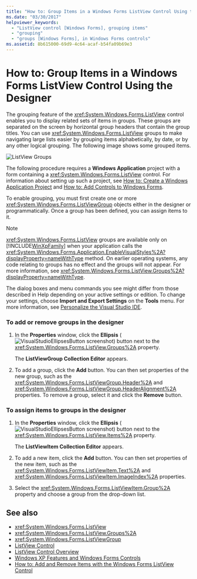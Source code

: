 ```yaml
---
title: "How to: Group Items in a Windows Forms ListView Control Using the Designer"
ms.date: "03/30/2017"
helpviewer_keywords: 
  - "ListView control [Windows Forms], grouping items"
  - "grouping"
  - "groups [Windows Forms], in Windows Forms controls"
ms.assetid: 8b615000-69d9-4c64-acaf-b54fa09b69e3
---
```

# How to: Group Items in a Windows Forms ListView Control Using the Designer
The grouping feature of the <xref:System.Windows.Forms.ListView> control enables you to display related sets of items in groups. These groups are separated on the screen by horizontal group headers that contain the group titles. You can use <xref:System.Windows.Forms.ListView> groups to make navigating large lists easier by grouping items alphabetically, by date, or by any other logical grouping. The following image shows some grouped items.  
  
 ![ListView Groups](../../../../docs/framework/winforms/controls/media/listviewgroups.gif "ListViewGroups")  
  
 The following procedure requires a **Windows Application** project with a form containing a <xref:System.Windows.Forms.ListView> control. For information about setting up such a project, see [How to: Create a Windows Application Project](https://msdn.microsoft.com/library/b2f93fed-c635-4705-8d0e-cf079a264efa) and [How to: Add Controls to Windows Forms](../../../../docs/framework/winforms/controls/how-to-add-controls-to-windows-forms.md).  
  
 To enable grouping, you must first create one or more <xref:System.Windows.Forms.ListViewGroup> objects either in the designer or programmatically. Once a group has been defined, you can assign items to it.  
  
> [!NOTE]
>  <xref:System.Windows.Forms.ListView> groups are available only on [!INCLUDE[WinXpFamily](../../../../includes/winxpfamily-md.md)] when your application calls the <xref:System.Windows.Forms.Application.EnableVisualStyles%2A?displayProperty=nameWithType> method. On earlier operating systems, any code relating to groups has no effect and the groups will not appear. For more information, see <xref:System.Windows.Forms.ListView.Groups%2A?displayProperty=nameWithType>.  
>   
>  The dialog boxes and menu commands you see might differ from those described in Help depending on your active settings or edition. To change your settings, choose **Import and Export Settings** on the **Tools** menu. For more information, see [Personalize the Visual Studio IDE](/visualstudio/ide/personalizing-the-visual-studio-ide).  
  
### To add or remove groups in the designer  
  
1.  In the **Properties** window, click the **Ellipsis** (![VisualStudioEllipsesButton screenshot](../../../../docs/framework/winforms/media/vbellipsesbutton.png "vbEllipsesButton")) button next to the <xref:System.Windows.Forms.ListView.Groups%2A> property.  
  
     The **ListViewGroup Collection Editor** appears.  
  
2.  To add a group, click the **Add** button. You can then set properties of the new group, such as the <xref:System.Windows.Forms.ListViewGroup.Header%2A> and <xref:System.Windows.Forms.ListViewGroup.HeaderAlignment%2A> properties. To remove a group, select it and click the **Remove** button.  
  
### To assign items to groups in the designer  
  
1.  In the **Properties** window, click the **Ellipsis** (![VisualStudioEllipsesButton screenshot](../../../../docs/framework/winforms/media/vbellipsesbutton.png "vbEllipsesButton")) button next to the <xref:System.Windows.Forms.ListView.Items%2A> property.  
  
     The **ListViewItem Collection Editor** appears.  
  
2.  To add a new item, click the **Add** button. You can then set properties of the new item, such as the <xref:System.Windows.Forms.ListViewItem.Text%2A> and <xref:System.Windows.Forms.ListViewItem.ImageIndex%2A> properties.  
  
3.  Select the <xref:System.Windows.Forms.ListViewItem.Group%2A> property and choose a group from the drop-down list.  
  
## See also
- <xref:System.Windows.Forms.ListView>
- <xref:System.Windows.Forms.ListView.Groups%2A>
- <xref:System.Windows.Forms.ListViewGroup>
- [ListView Control](../../../../docs/framework/winforms/controls/listview-control-windows-forms.md)
- [ListView Control Overview](../../../../docs/framework/winforms/controls/listview-control-overview-windows-forms.md)
- [Windows XP Features and Windows Forms Controls](https://msdn.microsoft.com/library/bc7fab94-fce9-4bf1-a8ad-a5837c91c3c0)
- [How to: Add and Remove Items with the Windows Forms ListView Control](../../../../docs/framework/winforms/controls/how-to-add-and-remove-items-with-the-windows-forms-listview-control.md)
